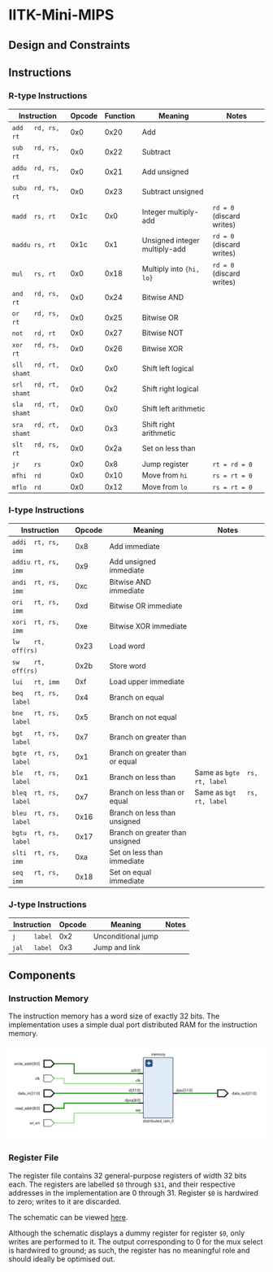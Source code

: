 # IITK-Mini-MIPS

## Design and Constraints

## Instructions

### R-type Instructions

|      Instruction      | Opcode | Function |                         Meaning                          |             Notes             |
|-----------------------|--------|----------|----------------------------------------------------------|-------------------------------|
| `add   rd, rs, rt`    |  0x0   |   0x20   | Add                                                      |                               |
| `sub   rd, rs, rt`    |  0x0   |   0x22   | Subtract                                                 |                               |
| `addu  rd, rs, rt`    |  0x0   |   0x21   | Add unsigned                                             |                               |
| `subu  rd, rs, rt`    |  0x0   |   0x23   | Subtract unsigned                                        |                               |
| `madd  rs, rt`        |  0x1c  |   0x0    | Integer multiply-add                                     | `rd = 0` (discard writes)     |
| `maddu rs, rt`        |  0x1c  |   0x1    | Unsigned integer multiply-add                            | `rd = 0` (discard writes)     |
| `mul   rs, rt`        |  0x0   |   0x18   | Multiply into `{hi, lo}`                                 | `rd = 0` (discard writes)     |
| `and   rd, rs, rt`    |  0x0   |   0x24   | Bitwise AND                                              |                               |
| `or    rd, rs, rt`    |  0x0   |   0x25   | Bitwise OR                                               |                               |
| `not   rd, rt`        |  0x0   |   0x27   | Bitwise NOT                                              |                               |
| `xor   rd, rs, rt`    |  0x0   |   0x26   | Bitwise XOR                                              |                               |
| `sll   rd, rt, shamt` |  0x0   |   0x0    | Shift left logical                                       |                               |
| `srl   rd, rt, shamt` |  0x0   |   0x2    | Shift right logical                                      |                               |
| `sla   rd, rt, shamt` |  0x0   |   0x0    | Shift left arithmetic                                    |                               |
| `sra   rd, rt, shamt` |  0x0   |   0x3    | Shift right arithmetic                                   |                               |
| `slt   rd, rs, rt`    |  0x0   |   0x2a   | Set on less than                                         |                               |
| `jr    rs`            |  0x0   |   0x8    | Jump register                                            | `rt = rd = 0`                 |
| `mfhi  rd`            |  0x0   |   0x10   | Move from `hi`                                           | `rs = rt = 0`                 |
| `mflo  rd`            |  0x0   |   0x12   | Move from `lo`                                           | `rs = rt = 0`                 |

### I-type Instructions

|      Instruction      | Opcode |                         Meaning                          |              Notes              |
|-----------------------|--------|----------------------------------------------------------|---------------------------------|
| `addi  rt, rs, imm`   |  0x8   | Add immediate                                            |                                 |
| `addiu rt, rs, imm`   |  0x9   | Add unsigned immediate                                   |                                 |
| `andi  rt, rs, imm`   |  0xc   | Bitwise AND immediate                                    |                                 |
| `ori   rt, rs, imm`   |  0xd   | Bitwise OR immediate                                     |                                 |
| `xori  rt, rs, imm`   |  0xe   | Bitwise XOR immediate                                    |                                 |
| `lw    rt, off(rs)`   |  0x23  | Load word                                                |                                 |
| `sw    rt, off(rs)`   |  0x2b  | Store word                                               |                                 |
| `lui   rt, imm`       |  0xf   | Load upper immediate                                     |                                 |
| `beq   rt, rs, label` |  0x4   | Branch on equal                                          |                                 |
| `bne   rt, rs, label` |  0x5   | Branch on not equal                                      |                                 |
| `bgt   rt, rs, label` |  0x7   | Branch on greater than                                   |                                 |
| `bgte  rt, rs, label` |  0x1   | Branch on greater than or equal                          |                                 |
| `ble   rt, rs, label` |  0x1   | Branch on less than                                      | Same as `bgte  rs, rt, label`   |
| `bleq  rt, rs, label` |  0x7   | Branch on less than or equal                             | Same as `bgt   rs, rt, label`   |
| `bleu  rt, rs, label` |  0x16  | Branch on less than unsigned                             |                                 |
| `bgtu  rt, rs, label` |  0x17  | Branch on greater than unsigned                          |                                 |
| `slti  rt, rs, imm`   |  0xa   | Set on less than immediate                               |                                 |
| `seq   rt, rs, imm`   |  0x18  | Set on equal immediate                                   |                                 |

### J-type Instructions

|      Instruction      | Opcode |                         Meaning                          |              Notes              |
|-----------------------|--------|----------------------------------------------------------|---------------------------------|
| `j     label`         |  0x2   | Unconditional jump                                       |                                 |
| `jal   label`         |  0x3   | Jump and link                                            |                                 |

## Components

### Instruction Memory

The instruction memory has a word size of exactly 32 bits. The implementation
uses a simple dual port distributed RAM for the instruction memory.

![Instruction memory schematic](instruction_memory_schematic.png)

### Register File

The register file contains 32 general-purpose registers of width 32 bits each.
The registers are labelled `$0` through `$31`, and their respective addresses
in the implementation are 0 through 31. Register `$0` is hardwired to zero;
writes to it are discarded.

The schematic can be viewed [here](register_file_schematic.pdf).

Although the schematic displays a dummy register for register `$0`, only
writes are performed to it. The output corresponding to 0 for the mux select
is hardwired to ground; as such, the register has no meaningful role and
should ideally be optimised out.